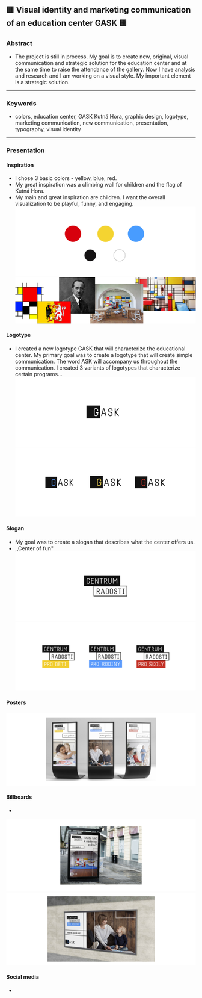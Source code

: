 ## 🟥 Visual identity and marketing communication of an education center GASK 🟨

### Abstract
- The project is still in process. My goal is to create new, original, visual communication and strategic solution for the education center and at the same time to raise the attendance of the gallery. Now I have analysis and research and I am working on a visual style. My important element is a strategic solution.

---

### Keywords
- colors, education center, GASK Kutná Hora, graphic design, logotype, marketing communication, new communication, presentation, typography, visual identity

---

### Presentation
#### Inspiration
- I chose 3 basic colors - yellow, blue, red.
- My great inspiration was a climbing wall for children and the flag of Kutná Hora. 
- My main and great inspiration are children. I want the overall visualization to be playful, funny, and engaging.
![image](0.jpg)
![image](7.jpg)

#### Logotype
- I created a new logotype GASK that will characterize the educational center. My primary goal was to create a logotype that will create simple communication. The word ASK will accompany us throughout the communication. I created 3 variants of logotypes that characterize certain programs...
![image](9.jpg)
![image](5.jpg)

#### Slogan
- My goal was to create a slogan that describes what the center offers us. 
- ,,Center of fun"
![image](8.jpg)
![image](6.jpg)

#### Posters
![image](2.jpg)

#### Billboards
-
![image](1.jpg)
![image](3.jpg)

#### Social media
-
